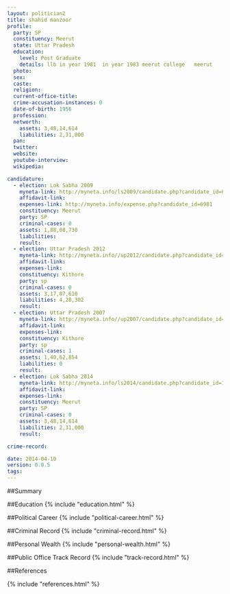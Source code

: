 ```yaml
---
layout: politician2
title: shahid manzoor
profile: 
  party: SP
  constituency: Meerut
  state: Uttar Pradesh
  education: 
    level: Post Graduate
    details: llb in year 1981  in year 1983 meerut college   meerut
  photo: 
  sex: 
  caste: 
  religion: 
  current-office-title: 
  crime-accusation-instances: 0
  date-of-birth: 1956
  profession: 
  networth: 
    assets: 3,48,14,614
    liabilities: 2,31,000
  pan: 
  twitter: 
  website: 
  youtube-interview: 
  wikipedia: 

candidature: 
  - election: Lok Sabha 2009
    myneta-link: http://myneta.info/ls2009/candidate.php?candidate_id=6981
    affidavit-link: 
    expenses-link: http://myneta.info/expense.php?candidate_id=6981
    constituency: Meerut 
    party: SP
    criminal-cases: 0
    assets: 1,88,08,730
    liabilities: 
    result:  
  - election: Uttar Pradesh 2012
    myneta-link: http://myneta.info//up2012/candidate.php?candidate_id=1821
    affidavit-link: 
    expenses-link: 
    constituency: Kithore 
    party: sp
    criminal-cases: 0
    assets: 3,17,07,610
    liabilities: 4,20,302
    result:  
  - election: Uttar Pradesh 2007
    myneta-link: http://myneta.info//up2007/candidate.php?candidate_id=741
    affidavit-link: 
    expenses-link: 
    constituency: Kithore 
    party: sp
    criminal-cases: 1
    assets: 1,40,62,854
    liabilities: 0
    result:  
  - election: Lok Sabha 2014
    myneta-link: http://myneta.info/ls2014/candidate.php?candidate_id=1635
    affidavit-link: 
    expenses-link: 
    constituency: Meerut 
    party: SP
    criminal-cases: 0
    assets: 3,48,14,614
    liabilities: 2,31,000
    result:  

crime-record: 

date: 2014-04-10
version: 0.0.5
tags: 
---
```


##Summary


##Education
{% include "education.html" %}


##Political Career
{% include "political-career.html" %}


##Criminal Record
{% include "criminal-record.html" %}


##Personal Wealth
{% include "personal-wealth.html" %}


##Public Office Track Record
{% include "track-record.html" %}


##References


{% include "references.html" %}

